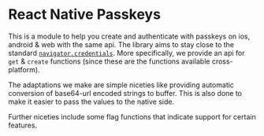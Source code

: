 # React Native Passkeys

This is a module to help you create and authenticate with passkeys on ios, android & web with the same api. The library aims to stay close to the standard [`navigator.credentials`](https://w3c.github.io/webappsec-credential-management/#framework-credential-management). More specifically, we provide an api for `get` & `create` functions (since these are the functions available cross-platform).

The adaptations we make are simple niceties like providing automatic conversion of base64-url encoded strings to buffer. This is also done to make it easier to pass the values to the native side.

Further niceties include some flag functions that indicate support for certain features.